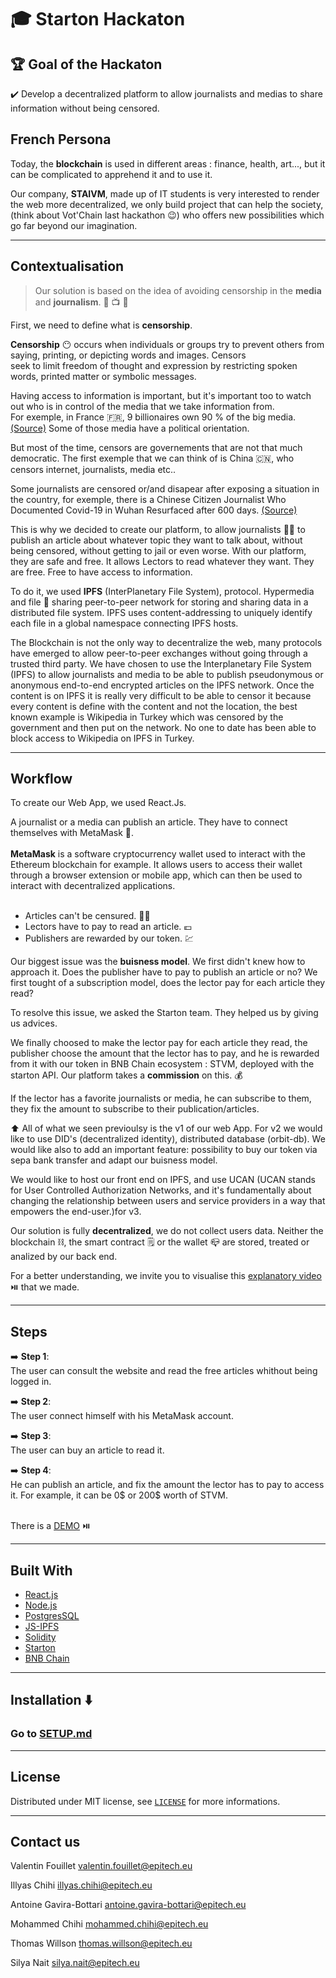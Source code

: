 # :mortar_board: Starton  Hackaton
## :trophy: Goal of the Hackaton
:heavy_check_mark:  Develop a decentralized platform to allow journalists and medias to share information without being censored.

## French Persona

Today, the __blockchain__ is used in different areas : finance, health, art..., but it can be complicated to apprehend it and to use it.

Our company, __STAIVM__, made up of IT students is very interested to render the web more decentralized, we only build project that can help the society, (think about Vot'Chain last hackathon 😉) who offers new possibilities which go far beyond our imagination.

--------------------------------------------------------------------------------------------------------------------------------------------------

## Contextualisation

>Our solution is based on the idea of avoiding censorship in the __media__ and __journalism__. 📰 📺 🎥

First, we need to define what is __censorship__.

__Censorship__ 😶 occurs when individuals or groups try to prevent others from saying, printing, or depicting words and images. Censors <br />
seek to limit freedom of thought and expression by restricting spoken words, printed matter or symbolic messages.

Having access to information is important, but it's important too to watch out who is in control of the media that we take information from.
<br />For exemple, in France 🇫🇷, 9 billionaires own 90 % of the big media. [(Source)](https://www.liberation.fr/checknews/est-il-vrai-que-90-des-grands-medias-appartiennent-a-neuf-milliardaires-20220227_7J3H2INMD5GOPBN7YJ77C33KRY/) Some of those media have a political orientation.

But most of the time, censors are governements that are not that much democratic. The first exemple that we can think of is China 🇨🇳, who censors internet, journalists, media etc..

Some journalists are censored or/and disapear after exposing a situation in the country, for exemple, there is a Chinese Citizen Journalist Who Documented Covid-19 in Wuhan Resurfaced after 600 days. [(Source)](https://www.wsj.com/articles/chinese-citizen-journalist-who-documented-covid-19-in-wuhan-resurfaces-after-600-days-11633077956)

This is why we decided to create our platform, to allow journalists 🕵️‍♂️ to publish an article about whatever topic they want to talk about, without being censored, without getting to jail or even worse. With our platform, they are safe and free. It allows Lectors to read whatever they want. They are free. Free to have access to information. 

To do it, we used __IPFS__ (InterPlanetary File System),  protocol. Hypermedia and file 📁 sharing peer-to-peer network for storing and sharing data in a distributed file system. IPFS uses content-addressing to uniquely identify each file in a global namespace connecting IPFS hosts.

The Blockchain is not the only way to decentralize the web, many protocols have emerged to allow peer-to-peer exchanges without going through a trusted third party. We have chosen to use the Interplanetary File System (IPFS) to allow journalists and media to be able to publish pseudonymous or anonymous end-to-end encrypted articles on the IPFS network.
Once the content is on IPFS it is really very difficult to be able to censor it because every content is define with the content and not the location, the best known example is Wikipedia in Turkey which was censored by the government and then put on the network. No one to date has been able to block access to Wikipedia on IPFS in Turkey.

--------------------------------------------------------------------------------------------------------------------------------------------------

## Workflow

To create our Web App, we used React.Js.

A journalist or a media can publish an article. They have to connect themselves with MetaMask :fox_face:. <br />
<br />
__MetaMask__ is a software cryptocurrency wallet used to interact with the Ethereum blockchain for example. It allows users to access their wallet through a browser extension or mobile app, which can then be used to interact with decentralized applications.
<br /><br /> 
* Articles can't be censured. :policeman: <br /> 
* Lectors have to pay to read an article. :euro: <br /> 
* Publishers are rewarded by our token. :chart: <br />

Our biggest issue was the __buisness model__. We first didn't knew how to approach it. Does the publisher have to pay to publish an article or no? We first tought of a subscription model, does the lector pay for each article they read?

To resolve this issue, we asked the Starton team. They helped us by giving us advices.

We finally choosed to make the lector pay for each article they read, the publisher choose the amount that the lector has to pay, and he is rewarded from it with our token in BNB Chain ecosystem : STVM, deployed with the starton API. Our platform takes a __commission__ on this. :moneybag:

If the lector has a favorite journalists or media, he can subscribe to them, they fix the amount to subscribe to their publication/articles.

:arrow_up: All of what we seen previoulsy is the v1 of our web App. For v2 we would like to use DID's (decentralized identity), distributed database (orbit-db). We would like also to add an important feature: possibility to buy our token via sepa bank transfer and adapt our buisness model.

We would like to host our front end on IPFS, and use UCAN (UCAN stands for User Controlled Authorization Networks, and it's fundamentally about changing the relationship between users and service providers in a way that empowers the end-user.)for v3.

Our solution is fully __decentralized__, we do not collect users data. Neither the blockchain :chains:, the smart contract :spiral_notepad: or the wallet :mailbox_closed: are stored, treated or analized by our back end.

For a better understanding, we invite you to visualise this [explanatory video](https://drive.google.com/file/d/1fkmYWmISnj8Vsye0-JDEE5oHbVOu1w8p/view) :play_or_pause_button: that we made.

--------------------------------------------------------------------------------------------------------------------------------------------------

## Steps

➡️ __Step 1__:<br />
The user can consult the website and read the free articles whithout being logged in.

➡️ __Step 2__:<br />
The user connect himself with his MetaMask account.

➡️ __Step 3__:<br />
The user can buy an article to read it.

➡️ __Step 4__:<br />
He can publish an article, and fix the amount the lector has to pay to access it.
For example, it can be 0$ or 200$ worth of STVM.

<br />There is a [DEMO](https://drive.google.com/file/d/17a8oHl-GusAtjVyHCH2KupmGyg_hsRli/view) :play_or_pause_button:

--------------------------------------------------------------------------------------------------------------------------------------------------

## Built With

* [React.js](https://reactjs.org/)
* [Node.js](https://nodejs.org/en/docs/)
* [PostgresSQL](https://www.postgresql.org/docs/)
* [JS-IPFS](https://js.ipfs.tech/)
* [Solidity](https://docs.soliditylang.org/en/v0.8.13/)
* [Starton](https://www.starton.io/)
* [BNB Chain](https://www.bnbchain.org/en)

--------------------------------------------------------------------------------------------------------------------------------------------------

## Installation :arrow_down:
### Go to [SETUP.md](https://github.com/Zesor/Le-Monde3.0/blob/main/SETUP.md)

--------------------------------------------------------------------------------------------------------------------------------------------------

## License

Distributed under MIT license, see [``` LICENSE ```](https://github.com/Zesor/Le-Monde3.0/blob/main/LICENSE) for more informations.

--------------------------------------------------------------------------------------------------------------------------------------------------

## Contact us

Valentin Fouillet valentin.fouillet@epitech.eu

Illyas Chihi illyas.chihi@epitech.eu

Antoine Gavira-Bottari antoine.gavira-bottari@epitech.eu

Mohammed Chihi mohammed.chihi@epitech.eu

Thomas Willson thomas.willson@epitech.eu

Silya Nait silya.nait@epitech.eu
